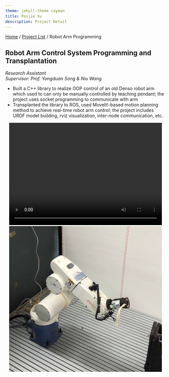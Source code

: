 ```yaml
---
theme: jekyll-theme-cayman
title: Peijie Xu
description: Project Detail
---
```

[Home](../index.md) / [Project List](Projects_index.html) / Robot Arm Programming

## Robot Arm Control System Programming and Transplantation

_Research Assistant_   
_Supervisor: Prof. Yongduan Song & Niu Wang_  

* Built a C++ library to realize OOP control of an old Denso robot arm which used to can only be manually controlled by teaching pendant; the project uses socket programming to communicate with arm
* Transplanted the library to ROS, used MoveIt!-based motion planning method to achieve real-time robot arm control; the project includes URDF model building, rviz visualization, inter-node communication, etc.



<center class="half">
    <video width="480" height="320" controls="controls">
  <source src="pic/5_arm.mp4" type="video/mp4" />
</video>
</center>
<center class="half">
    <img src="pic/5_1.png" width="480"/>
</center>
